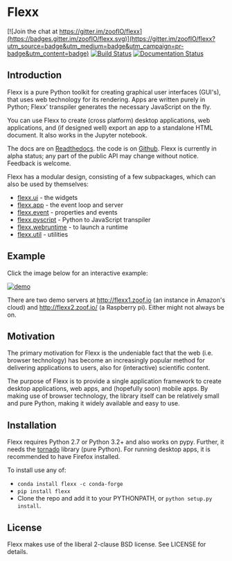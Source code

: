 Flexx
=====

[![Join the chat at https://gitter.im/zoofIO/flexx](https://badges.gitter.im/zoofIO/flexx.svg)](https://gitter.im/zoofIO/flexx?utm_source=badge&utm_medium=badge&utm_campaign=pr-badge&utm_content=badge)
[![Build Status](https://travis-ci.org/zoofIO/flexx.svg)](https://travis-ci.org/zoofIO/flexx)
[![Documentation Status](https://readthedocs.org/projects/flexx/badge/?version=latest)](https://flexx.readthedocs.org)

Introduction
------------

Flexx is a pure Python toolkit for creating graphical user interfaces
(GUI's), that uses web technology for its rendering. Apps are written
purely in Python; Flexx' transpiler generates the necessary JavaScript
on the fly.

You can use Flexx to create (cross platform) desktop applications, web
applications, and (if designed well) export an app to a standalone HTML
document. It also works in the Jupyter notebook.

The docs are on [Readthedocs](http://flexx.readthedocs.io).
the code is on [Github](http://github.com/zoofio/flexx).
Flexx is currently in alpha status; any part of the public API may
change without notice. Feedback is welcome.

Flexx has a modular design, consisting of a few subpackages, which can
also be used by themselves:

* [flexx.ui](http://flexx.readthedocs.io/en/stable/ui/) - the widgets
* [flexx.app](http://flexx.readthedocs.io/en/stable/app/) - the event loop and server
* [flexx.event](http://flexx.readthedocs.io/en/stable/event/) - properties and events
* [flexx.pyscript](http://flexx.readthedocs.io/en/stable/pyscript/) - Python to JavaScript transpiler
* [flexx.webruntime](http://flexx.readthedocs.io/en/stable/webruntime/) - to launch a runtime
* [flexx.util](http://flexx.readthedocs.io/en/stable/util/) - utilities


Example
-------

Click the image below for an interactive example:

[![demo](https://dl.dropboxusercontent.com/s/x4s7wgv6tpyqsqo/flexx_demo_300.png)](http://flexx.readthedocs.io/en/latest/ui/examples/demo_src.html)

There are two demo servers at http://flexx1.zoof.io (an instance in Amazon's cloud)
and http://flexx2.zoof.io/ (a Raspberry pi). Either might not always be on.


Motivation
----------

The primary motivation for Flexx is the undeniable fact that the web
(i.e. browser technology) has become an increasingly popular method for
delivering applications to users, also for (interactive) scientific
content.

The purpose of Flexx is to provide a single application framework to
create desktop applications, web apps, and (hopefully soon) mobile apps.
By making use of browser technology, the library itself can be
relatively small and pure Python, making it widely available and easy
to use.


Installation
------------

Flexx requires Python 2.7 or Python 3.2+ and also works on pypy. Further,
it needs the [tornado](http://www.tornadoweb.org) library (pure Python).
For running desktop apps, it is recommended to have Firefox installed.

To install use any of:

* ``conda install flexx -c conda-forge``
* ``pip install flexx``
* Clone the repo and add it to your PYTHONPATH, or ``python setup.py install``.


License
-------

Flexx makes use of the liberal 2-clause BSD license. See LICENSE for details.
